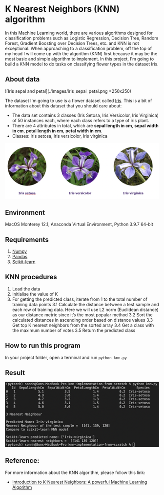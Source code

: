 # K Nearest Neighbors (KNN) algorithm
In this Machine Learning world, there are various algorithms designed for classification problems such as Logistic Regression, Decision Tree, Random Forest, Gradient Boosting over Decision Trees, etc. and KNN is not exceptional. When approaching to a classification problem, off the top of my head I will come up with the algorithm (KNN) first because it may be the most basic and simple algorithm to implement. In this project, I'm going to build a KNN model to do tasks on classifying flower types in the dataset Iris.

## About data

![Iris sepal and petal](./images/iris_sepal_petal.png =250x250)

The dataset I'm going to use is a flower dataset called [Iris](https://archive.ics.uci.edu/ml/datasets/iris). This is a bit of information about this dataset that you should care about:
- The data set contains 3 classes (Iris Setosa, Iris Versicolor, Iris Virginica) of 50 instances each, where each class refers to a type of iris plant.
- There are 4 attributes in total, which are **sepal length in cm**, **sepal width in cm**, **petal length in cm**, **petal width in cm**.
- Classes: Iris setosa, Iris versicolor, Iris virginica

![Iris species](./images/iris_species.png)

## Environment
MacOS Monterey 12.1, Anaconda Virtual Environment, Python 3.9.7 64-bit

## Requirements
1. [Numpy](https://numpy.org/)
2. [Pandas](https://pandas.pydata.org/)
3. [Scikit-learn](https://scikit-learn.org/stable/)

## KNN procedures
1. Load the data
2. Initialise the value of K
3. For getting the predicted class, iterate from 1 to the total number of training data points
    3.1 Calculate the distance between a test sample and each row of training data. Here we will use L2 norm (Euclidean distance) as our distance metric since it’s the most popular method
    3.2 Sort the calculated distances in ascending order based on distance values
    3.3 Get top K nearest neighbors from the sorted array
    3.4 Get a class with the maximum number of votes
    3.5 Return the predicted class

## How to run this program
In your project folder, open a terminal and run `python knn.py`

## Result

![An example result](./images/example_result.png)

## Reference:
For more information about the KNN algorithm, please follow this link:
- [Introduction to K-Nearest Neighbors: A powerful Machine Learning Algorithm](https://www.analyticsvidhya.com/blog/2018/03/introduction-k-neighbours-algorithm-clustering/?#)
